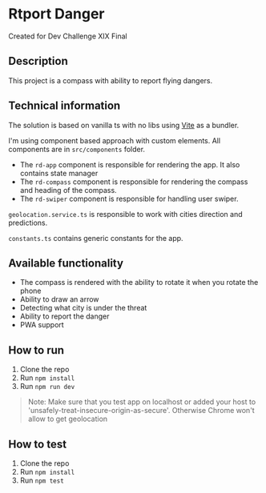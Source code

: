 # Rtport Danger
Created for Dev Challenge XIX Final

## Description
This project is a compass with ability to report flying dangers.

## Technical information
The solution is based on vanilla ts with no libs using [Vite](https://vitejs.dev/) as a bundler.

I'm using component based approach with custom elements. All components are in `src/components` folder.
- The `rd-app` component is responsible for rendering the app. It also contains state manager
- The `rd-compass` component is responsible for rendering the compass and heading of the compass.
- The `rd-swiper` component is responsible for handling user swiper.

`geolocation.service.ts` is responsible to work with cities direction and predictions.

`constants.ts` contains generic constants for the app.

## Available functionality
- The compass is rendered with the ability to rotate it when you rotate the phone
- Ability to draw an arrow
- Detecting what city is under the threat
- Ability to report the danger
- PWA support

## How to run
1. Clone the repo
2. Run `npm install`
3. Run `npm run dev`
> Note: Make sure that you test app on localhost or added your host to 'unsafely-treat-insecure-origin-as-secure'. Otherwise Chrome won't allow to get 
> geolocation

## How to test
1. Clone the repo
2. Run `npm install`
3. Run `npm test`
